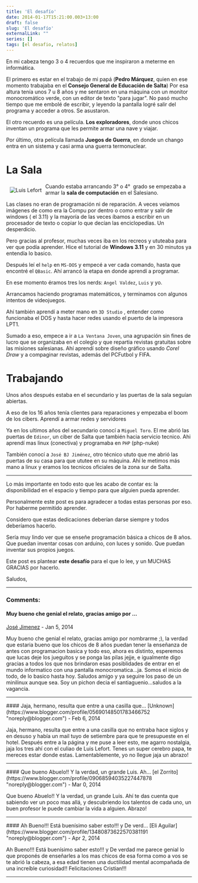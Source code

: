 ```yaml
---
title: 'El desafío'
date: 2014-01-17T15:21:00.003+13:00
draft: false
slug: 'El desafío'
externalLink: ""
series: []
tags: [el desafio, relatos]
---
```


En mi cabeza tengo 3 o 4 recuerdos que me inspiraron a meterme en informática.

El primero es estar en el trabajo de mi papá (__Pedro Márquez__, quien en ese momento trabajaba en el __Consejo General de Educación de Salta__) Por esa altura tenía unos 7 u 8 años y me sentaron en una máquina con un monitor monocromático verde, con un editor de texto "para jugar". No pasó mucho tiempo que me embolé de escribir, y leyendo la pantalla logré salir del programa y acceder a otros. Se asustaron.  

El otro recuerdo es una película. __Los exploradores__, donde unos chicos inventan un programa que les permite armar una nave y viajar.  

Por último, otra película llamada __Juegos de Guerra__, en donde un chango entra en un sistema y casi arma una guerra termonuclear.

# La Sala

<img src="/images/luis-lefort.png" alt="Luis Lefort" style="float:left; padding: 5px; margin:5px;"/>

Cuando estaba arrancando 3° o 4°  grado se empezaba a armar la __sala de computación__ en el Salesiano.

Las clases no eran de programación ni de reparación. A veces veíamos imágenes de como era la Compu por dentro o como entrar y salir de windows ( el 3.11) y la mayoría de las veces íbamos a escribir en un procesador de texto o copiar lo que decían las enciclopedias. Un desperdicio.

Pero gracias al profesor, muchas veces iba en los recreos y ututeaba para ver que podía aprender. Hice el tutorial de __Windows 3.11__ y en 30 minutos ya entendía lo basico.

Después leí el `help` en `MS-DOS` y empecé a ver cada comando, hasta que encontré el `QBasic`. Ahí arrancó la etapa en donde aprendí a programar.  

En ese momento éramos tres los nerds: `Angel Valdez`, `Luis` y yo.  

Arrancamos haciendo programas matemáticos, y terminamos con algunos intentos de videojuegos. 

Ahí también aprendí a meter mano en `3D Studio` , entender como funcionaba el DOS y hasta hacer redes usando el puerto de la impresora LPT1.

Sumado a eso, empece a ir a `La Ventana Joven`, una agrupación sin fines de lucro que se organizaba en el colegio y que repartia revistas gratuitas sobre las misiones salesianas. Ahí aprendí sobre diseño gráfico usando *Corel Draw* y a compaginar revistas, además del PCFutbol y FIFA.


# Trabajando

Unos años después estaba en el secundario y las puertas de la sala seguían abiertas.

A eso de los 16 años tenía clientes para reparaciones y empezaba el boom de los cibers. Aprendí a armar redes y servidores

Ya en los ultimos años del secundario conocí a `Miguel Toro`. El me abrió las puertas de `Edinor`, un ciber de Salta que también hacia servicio tecnico. Ahi aprendí mas linux (conectiva) y programaba en `PHP` (php-nuke)

También conocí a `José BJ Jiménez`, otro técnico ututo que me abrió las puertas de su casa para que ututee en su máquina. Ahí le metimos más mano a linux y eramos los tecnicos oficiales de la zona sur de Salta.

--- 

Lo más importante en todo esto que les acabo de contar es: la disponibilidad  en  el  espacio  y  tiempo  para  que  alguien  pueda  aprender.

Personalmente este post es para agradecer a todas estas personas por eso. Por haberme permitido aprender.

Considero que estas dedicaciones deberían darse siempre y todos deberíamos hacerlo.

Sería muy lindo ver que se enseñe programación básica a chicos de 8 años. Que puedan inventar cosas con arduino, con luces y sonido. Que puedan inventar sus propios juegos.

Este post es plantear **este desafío** para el que lo lee, y un MUCHAS GRACIAS por hacerlo.

Saludos,

---
### Comments:
#### Muy bueno che genial el relato, gracias amigo por ...
[José Jimenez](https://www.blogger.com/profile/12049225039737979985 "noreply@blogger.com") - <time datetime="2014-01-17T16:29:50.743+13:00">Jan 5, 2014</time>

Muy bueno che genial el relato, gracias amigo por nombrarme ;), la verdad que estaria bueno que los chicos de 8 años puedan tener la enseñanza de antes con programacion basica y todo eso, ahora es distinto, esperemos que lucas deje los jueguitos y se ponga las pilas jejje, e igualmente digo gracias a todos los que nos brindaron esas posiblidades de entrar en el mundo informatico con una pantalla monocromatica...ja. Somos el inicio de todo, de lo basico hasta hoy. Saludos amigo y ya seguire los paso de un minilinux aunque sea. Soy un pichon decia el santiaguenio...saludos a la vagancia.
<hr />
#### Jaja, hermano, resulta que entre a una casilla que...
[Unknown](https://www.blogger.com/profile/05690148501783466752 "noreply@blogger.com") - <time datetime="2014-02-09T13:19:33.339+13:00">Feb 6, 2014</time>

Jaja, hermano, resulta que entre a una casilla que no entraba hace siglos y en desuso y había un mail tuyo de setiembre para que te presupueste en el hotel. Después entre a la página y me puse a leer esto, me agarro nostalgia, jaja los tres ahí con el culiao de Luis Lefort. Tenes un super cerebro papa, te mereces estar donde estas. Lamentablemente, yo no llegue jaja un abrazo!
<hr />
#### Que bueno Abuelo!! Y la verdad, un grande Luis. Ah...
[el Zorrito](https://www.blogger.com/profile/09068594035227447878 "noreply@blogger.com") - <time datetime="2014-03-31T05:57:19.995+13:00">Mar 0, 2014</time>

Que bueno Abuelo!! Y la verdad, un grande Luis. Ahí te das cuenta que sabiendo ver un poco mas allá, y descubriendo los talentos de cada uno, un buen profesor le puede cambiar la vida a alguien. Abrazo!
<hr />
#### Ah Bueno!!! Está buenísimo saber esto!!! y De verd...
[Eli Aguilar](https://www.blogger.com/profile/13480873622570381191 "noreply@blogger.com") - <time datetime="2014-04-02T14:28:46.715+13:00">Apr 2, 2014</time>

Ah Bueno!!! Está buenísimo saber esto!!! y De verdad me parece genial lo que proponés de enseñarles a los mas chicos de esa forma como a vos se te abrió la cabeza, a esa edad tienen una ductilidad mental acompañada de una increíble curiosidad!! Felicitaciones Cristian!!!
<hr />
